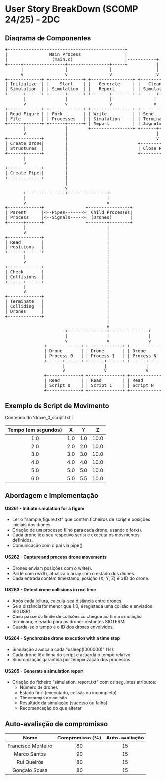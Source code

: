 # User Story BreakDown (SCOMP 24/25) - 2DC

## Diagrama de Componentes

<pre lang="markdown">
+---------------------------------------------+
|                Main Process                 |
|                 (main.c)                    |-----------+
+-----+----------------+----------------+-----+           |
      |                |                |                 |
      v                v                v                 v
+-------------+ +-------------+ +----------------+ +-------------+
| Initialize  | |    Start    | |   Generate     | |   Cleanup   |
| Simulation  | | Simulation  | |   Report       | | Simulation  |
+------+------+ +------+------+ +-------+--------+ +------+------+
       |               |                |                |
       v               v                v                v
+-------------+ +-------------+ +----------------+ +-------------+
| Read Figure | | Fork        | | Write          | | Send        |
| File        | | Processes   | | Simulation     | | Termination |
+------+------+ +------+------+ | Report         | | Signals     |
       |               |        +----------------+ +------+------+
       v               |                                  |
+-------------+        |                                  v
| Create Drone|        |                           +-------------+
| Structures  |        |                           | Close Pipes |
+------+------+        |                           +-------------+
       |               |                          
       v               |                                  
+-------------+        |                                  
| Create Pipes|        |                           
+-------------+        |                           
                       |                           
                       v
       +---------------+---------------+
       |                               |
       v                               v
+-------------+                +----------------+
| Parent      |<--Pipes------->| Child Processes|
| Process     |<--Signals----->| (Drones)       |
+------+------+                +-------+--------+
       |                               |
       v                               |
+-------------+                        |
| Read        |                        |
| Positions   |                        |
+------+------+                        |
       |                               |
       v                               |
+-------------+                        |
| Check       |                        |
| Collisions  |                        |
+------+------+                        |
       |                               |
       v                               |
+-------------+                        |
| Terminate   |                        |
| Colliding   |                        |
| Drones      |                        |
+-------------+                        |
                                       |
                                       v
                       +---------------+---------------+
                       |               |               |
                       v               v               v
               +-------------+ +-------------+ +-------------+
               | Drone       | | Drone       | | Drone       |
               | Process 0   | | Process 1   | | Process N   |
               +------+------+ +------+------+ +------+------+
                      |               |               |
                      v               v               v
               +-------------+ +-------------+ +-------------+
               | Read        | | Read        | | Read        |
               | Script 0    | | Script 1    | | Script N    |
               +-------------+ +-------------+ +-------------+
</pre>

## Exemplo de Script de Movimento

Conteúdo do 'drone_0_script.txt':

| Tempo (em segundos) |  X  |  Y  |  Z   |
|:-------------------:|:---:|:---:|:----:|
|         1.0         | 1.0 | 1.0 | 10.0 |
|         2.0         | 2.0 | 2.0 | 10.0 |
|         3.0         | 3.0 | 3.0 | 10.0 | 
|         4.0         | 4.0 | 4.0 | 10.0 |
|         5.0         | 5.0 | 5.0 | 10.0 |
|         6.0         | 5.0 | 5.5 | 10.0 |


## Abordagem e Implementação

#### US261 - Initiate simulation for a figure

- Ler o "sample_figure.txt" que contém ficheiros de script e posições iniciais dos drones. 
- Criação de um processo filho para cada drone, usando o fork().
- Cada drone lê o seu respetivo script e executa os movimentos definidos. 
- Comunicação com o pai via pipe().

#### US262 - Capture and process drone movements

- Drones enviam posições com o write().
- Pai lê com read(), atualiza o array com o estado dos drones. 
- Cada entrada contém timestamp, posição (X, Y, Z) e o ID do drone.


#### US263 - Detect drone collisions in real time

- Após cada leitura, calcula-sea distância entre drones. 
- Se a distância for menor que 1.0, é registada uma colisão e enviados SIGUSR1.
- Caso passe do limite de colisões ou chegue ao fim a simulação terminará, e eviado para os drones restantes SIGTERM.
- Guarda-se o tempo e o ID dos drones envolvidos. 


#### US264 - Synchronize drone execution with a time step

- Simulação avança a cada "usleep(1000000)" (1s). 
- Cada drone lê a linha do script e aguarda o tempo relativo. 
- Sincronização garantida por temporização dos processos.


#### US265 - Generate a simulation report

- Criação do ficheiro "simulation_report.txt" com os seguintes atributos:
    - Número de drones
    - Estado final (executado, colisão ou incompleto)
    - Timestamps de colisão 
    - Resultado da simulação (sucesso ou falha)
    - Recomendação do que alterar

    
## Auto-avaliação de compromisso

|        Nome        | Compromisso (%) | Auto-avaliação | 
|:------------------:|:---------------:|:--------------:|
| Francisco Monteiro |       80        |       15       | 
|    Marco Santos    |       90        |       15       | 
|    Rui Queirós     |       80        |       15       |  
|   Gonçalo Sousa    |       80        |       15       |
